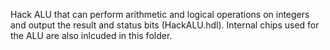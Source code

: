 Hack ALU that can perform arithmetic and logical operations on integers and output the result and status bits (HackALU.hdl). 
Internal chips used for the ALU are also inlcuded in this folder.
